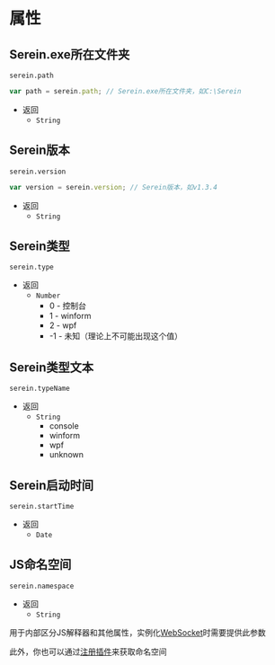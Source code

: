 
# 属性

## Serein.exe所在文件夹

`serein.path`

```js
var path = serein.path; // Serein.exe所在文件夹，如C:\Serein
```

- 返回
  - `String`

## Serein版本

`serein.version`

```js
var version = serein.version; // Serein版本，如v1.3.4
```

- 返回
  - `String`

## Serein类型

`serein.type`

- 返回
  - `Number`
    - 0 - 控制台
    - 1 - winform
    - 2 - wpf
    - -1 - 未知（理论上不可能出现这个值）

## Serein类型文本

`serein.typeName`

- 返回
  - `String`
    - console
    - winform
    - wpf
    - unknown

## Serein启动时间

`serein.startTime`

- 返回
  - `Date`

## JS命名空间

`serein.namespace`

- 返回
  - `String`

用于内部区分JS解释器和其他属性，实例化[WebSocket](Function/JSDocs/Class.md#websocket客户端)时需要提供此参数

此外，你也可以通过[注册插件](Function/JSDocs/Func.md#注册插件)来获取命名空间
